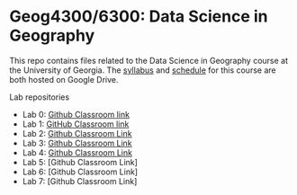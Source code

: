 # Geog4300/6300: Data Science in Geography 

This repo contains files related to the Data Science in Geography course at the University of Georgia. The [syllabus](https://drive.google.com/open?id=1huHQle5c8uYEtV1-jKhwPXDPZShgu9h1tUzeNZ7xDyA) and [schedule](https://docs.google.com/spreadsheets/d/1kkK6xVx-wwIya_0yzGHPzkEqEGFJWAxO41vaOcfqs4Y/edit?usp=sharing) for this course are both hosted on Google Drive.

Lab repositories
* Lab 0: [Github Classroom link](https://classroom.github.com/a/kCx-jr-i)
* Lab 1: [GitHub Classroom link](https://classroom.github.com/a/dGLxHy6l)
* Lab 2: [Github Classroom Link](https://classroom.github.com/a/-WDI9N49)
* Lab 3: [Github Classroom Link](https://classroom.github.com/a/dasq8LoY)
* Lab 4: [Github Classroom Link](https://classroom.github.com/a/L1l-aNed)
* Lab 5: [Github Classroom Link]
* Lab 6: [Github Classroom Link]
* Lab 7: [Github Classroom Link]
